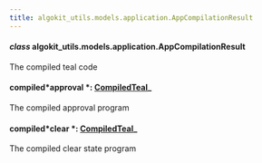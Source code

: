 ```yaml
---
title: algokit_utils.models.application.AppCompilationResult
---
```


#### _class_ algokit_utils.models.application.AppCompilationResult

The compiled teal code

#### compiled*approval *: [CompiledTeal](#algokit_utils.models.application.CompiledTeal)\_

The compiled approval program

#### compiled*clear *: [CompiledTeal](#algokit_utils.models.application.CompiledTeal)\_

The compiled clear state program
